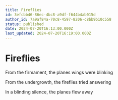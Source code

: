 ```yaml
---
title: Fireflies
id: 3efcbb46-86ec-4bc8-a9df-f644b4ab015d
author_id: 7a9af84a-70c8-4597-8206-c8bb9b10c558
status: published
date: 2024-07-20T16:13:00.000Z
last_updated: 2024-07-20T16:19:00.000Z
---
```


# Fireflies


From the firmament, the planes wings were blinking

From the undergrowth, the fireflies tried answering

In a blinding silence, the planes flew away


